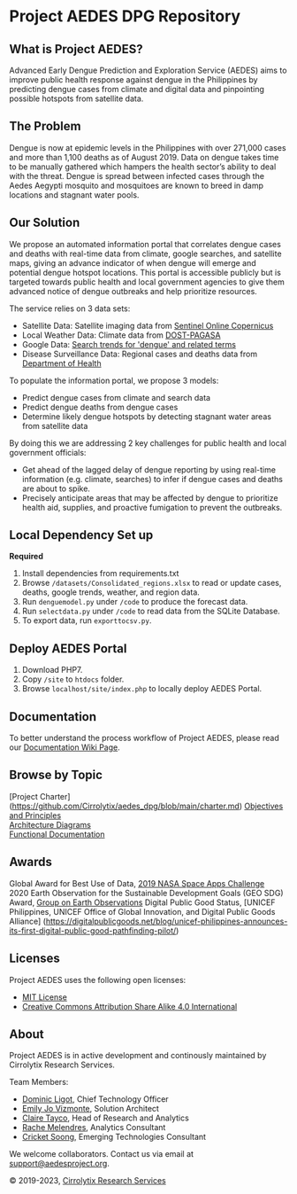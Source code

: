 # Project AEDES DPG Repository

## What is Project AEDES?

Advanced Early Dengue Prediction and Exploration Service (AEDES) aims to improve public health response against dengue in the Philippines by predicting dengue cases from climate and digital data and pinpointing possible hotspots from satellite data.

## The Problem
Dengue is now at epidemic levels in the Philippines with over 271,000 cases and more than 1,100 deaths as of August 2019. Data on dengue takes time to be manually gathered which hampers the health sector’s ability to deal with the threat. Dengue is spread between infected cases through the Aedes Aegypti mosquito and mosquitoes are known to breed in damp locations and stagnant water pools.

## Our Solution
We propose an automated information portal that correlates dengue cases and deaths with real-time data from climate, google searches, and satellite maps, giving an advance indicator of when dengue will emerge and potential dengue hotspot locations. This portal is accessible publicly but is targeted towards public health and local government agencies to give them advanced notice of dengue outbreaks and help prioritize resources.

The service relies on 3 data sets:

- Satellite Data: Satellite imaging data from [Sentinel Online Copernicus](https://sentinel.esa.int/web/sentinel/sentinel-data-access)
- Local Weather Data: Climate data from [DOST-PAGASA](http://bagong.pagasa.dost.gov.ph/climate/climatological-normals)
- Google Data: [Search trends for 'dengue' and related terms](https://trends.google.com/trends/explore?date=today%205-y&geo=PH&q=dengue)
- Disease Surveillance Data:  Regional cases and deaths data from [Department of Health](https://doh.gov.ph/statistics)

To populate the information portal, we propose 3 models:

- Predict dengue cases from climate and search data
- Predict dengue deaths from dengue cases
- Determine likely dengue hotspots by detecting stagnant water areas from satellite data

By doing this we are addressing 2 key challenges for public health and local government officials:

- Get ahead of the lagged delay of dengue reporting by using real-time information (e.g. climate, searches) to infer if dengue cases and deaths are about to spike.
- Precisely anticipate areas that may be affected by dengue to prioritize health aid, supplies, and proactive fumigation to prevent the outbreaks.

## Local Dependency Set up
**Required**
1. Install dependencies from requirements.txt
2. Browse `/datasets/Consolidated_regions.xlsx` to read or update cases, deaths, google trends, weather, and region data.
3. Run `denguemodel.py` under `/code` to produce the forecast data.
4. Run `selectdata.py` under `/code` to read data from the SQLite Database.
5. To export data, run `exporttocsv.py`.

## Deploy AEDES Portal
1. Download PHP7.
2. Copy `/site` to `htdocs` folder.
3. Browse `localhost/site/index.php` to locally deploy AEDES Portal.

## Documentation

To better understand the process workflow of Project AEDES, please read our [Documentation Wiki Page](https://github.com/Cirrolytix/aedes_dpg/wiki).

## Browse by Topic

[Project Charter] (https://github.com/Cirrolytix/aedes_dpg/blob/main/charter.md)
[Objectives and Principles](https://github.com/Cirrolytix/aedes_dpg/wiki/Objectives-and-Principles)   
[Architecture Diagrams](https://github.com/Cirrolytix/aedes_dpg/wiki/Architecture-Diagrams)  
[Functional Documentation](https://github.com/Cirrolytix/aedes_dpg/wiki/Functional-Documentation) 


## Awards
Global Award for Best Use of Data, [2019 NASA Space Apps Challenge](https://2019.spaceappschallenge.org/challenges/living-our-world/smash-your-sdgs/teams/aedes-project/project)  
2020 Earth Observation for the Sustainable Development Goals (GEO SDG) Award, [Group on Earth Observations](https://www.earthobservations.org/geo_blog_obs.php?id=472)
Digital Public Good Status, [UNICEF Philippines, UNICEF Office of Global Innovation, and Digital Public Goods Alliance]
(https://digitalpublicgoods.net/blog/unicef-philippines-announces-its-first-digital-public-good-pathfinding-pilot/)

## Licenses

Project AEDES uses the following open licenses:

- [MIT License](https://github.com/Cirrolytix/aedes_dpg/blob/main/LICENSE)  
- [Creative Commons Attribution Share Alike 4.0 International](https://github.com/Cirrolytix/aedes_dpg/blob/main/CC%20BY-SA%204.0.md)


## About

Project AEDES is in active development and continously maintained by Cirrolytix Research Services.  

Team Members:
- [Dominic Ligot](https://www.linkedin.com/in/docligot/), Chief Technology Officer
- [Emily Jo Vizmonte](https://www.linkedin.com/in/emily-jo-vizmonte-b7a09380/), Solution Architect
- [Claire Tayco](https://www.linkedin.com/in/claire-san-juan-tayco-81361828/), Head of Research and Analytics
- [Rache Melendres](https://www.linkedin.com/in/rachemelendres/), Analytics Consultant
- [Cricket Soong](https://www.linkedin.com/in/cricketeer/), Emerging Technologies Consultant

We welcome collaborators. Contact us via email at support@aedesproject.org.

©️ 2019-2023, [Cirrolytix Research Services](https://www.cirrolytix.com/)
